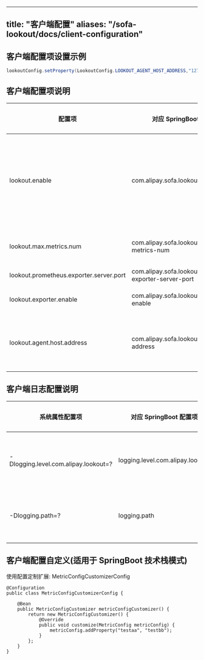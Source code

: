 
---
title: "客户端配置"
aliases: "/sofa-lookout/docs/client-configuration"
---



## 客户端配置项设置示例

```Java
lookoutConfig.setProperty(LookoutConfig.LOOKOUT_AGENT_HOST_ADDRESS,"127.0.0.1");

```
## 客户端配置项说明

| 配置项 | 对应 SpringBoot 配置项 | 默认配置值 | 说明 |
| ---| --- | ---| ---|
| lookout.enable | com.alipay.sofa.lookout.enable | true | 功能开关，默认是 true。如果改为 false，那么所有 metrics 就几乎没有内存与计算消耗(空对象与空方法) |
| lookout.max.metrics.num | com.alipay.sofa.lookout.max-metrics-num |5000 | metrics 最大数目限制，超过会自动忽略 |
| lookout.prometheus.exporter.server.port| com.alipay.sofa.lookout.prometheus-exporter-server-port | 9494 | prometheus 抓取的端口 |
| lookout.exporter.enable| com.alipay.sofa.lookout.exporter-enable | false | 是否开启支持被动采集的服务 |
| lookout.agent.host.address| com.alipay.sofa.lookout.agent-host-address | - | 主动上报 Agent 服务器的注解地址，支持多个地址以逗号分隔 |

## 客户端日志配置说明

| 系统属性配置项 | 对应 SpringBoot 配置项 | 默认配置值 | 说明 |
| ---| --- | ---| ---|
| -Dlogging.level.com.alipay.lookout=? | logging.level.com.alipay.lookout | warn | lookout 客户端的日志级别，debug 可以看见汇报数据的详情 |
| -Dlogging.path=? | logging.path | 当前用户目录 | SpringBoot V1 的日志目录调整，包括 "lookout/" 日志子目录 |

## 客户端配置自定义(适用于 SpringBoot 技术栈模式)

使用配置定制扩展: MetricConfigCustomizerConfig
```plain
@Configuration
public class MetricConfigCustomizerConfig {

    @Bean
    public MetricConfigCustomizer metricConfigCustomizer() {
        return new MetricConfigCustomizer() {
            @Override
            public void customize(MetricConfig metricConfig) {
                metricConfig.addProperty("testaa", "testbb");
            }
        };
    }
}
```

